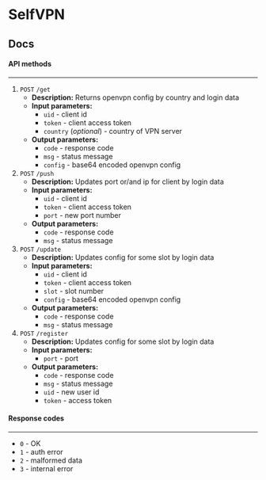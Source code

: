 # SelfVPN

## Docs
#### API methods
___
1. `POST` `/get`
    * __Description:__
        Returns openvpn config by country and login data
    * __Input parameters:__
        - `uid` - client id
        - `token` - client access token
        - `country` (_optional_) - country of VPN server
    * __Output parameters:__
        - `code` - response code
        - `msg` - status message
        - `config` - base64 encoded openvpn config
1. `POST` `/push`
    * __Description:__
        Updates port or/and ip for client by login data
    * __Input parameters:__
        - `uid` - client id
        - `token` - client access token
        - `port` - new port number
    * __Output parameters:__
        - `code` - response code
        - `msg` - status message
1. `POST` `/update`
    * __Description:__
        Updates config for some slot by login data
    * __Input parameters:__
        - `uid` - client id
        - `token` - client access token
        - `slot` - slot number
        - `config` - base64 encoded openvpn config
    * __Output parameters:__
        - `code` - response code
        - `msg` - status message
1. `POST` `/register`
    * __Description:__
        Updates config for some slot by login data
    * __Input parameters:__
        - `port` - port
    * __Output parameters:__
        - `code` - response code
        - `msg` - status message
        - `uid` - new user id
        - `token` - access token

#### Response codes
___
 - `0` - OK
 - `1` - auth error
 - `2` - malformed data
 - `3` - internal error
